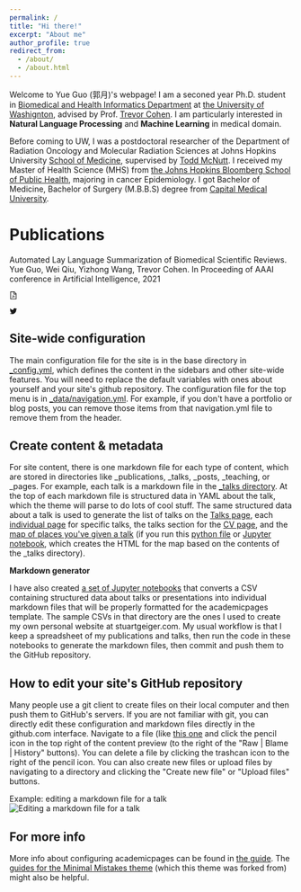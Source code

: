```yaml
---
permalink: /
title: "Hi there!"
excerpt: "About me"
author_profile: true
redirect_from: 
  - /about/
  - /about.html
---
```


Welcome to Yue Guo (郭月)'s webpage! I am a seconed year Ph.D. student in [Biomedical and Health Informatics Department](http://bime.uw.edu) at [the University of Washignton](https://www.washington.edu), advised by Prof. [Trevor Cohen](http://bime.uw.edu/faculty/trevor-cohen/). I am particularly interested in **Natural Language Processing** and **Machine Learning** in medical domain.

Before coming to UW, I was a postdoctoral researcher of the Department of Radiation Oncology and Molecular Radiation Sciences at Johns Hopkins University [School of Medicine](https://www.hopkinsmedicine.org/som/), supervised by [Todd McNutt](https://www.hopkinsmedicine.org/profiles/details/todd-mcnutt). I received my Master of Health Science (MHS) from [the Johns Hopkins Bloomberg School of Public Health](https://www.jhsph.edu), majoring in cancer Epidemiology. I got Bachelor of Medicine, Bachelor of Surgery (M.B.B.S) degree from [ Capital Medical University](http://www.ccmu.edu.cn).

Publications
======
Automated Lay Language Summarization of Biomedical Scientific Reviews.
Yue Guo, Wei Qiu, Yizhong Wang, Trevor Cohen.
In Proceeding of AAAI conference in Artificial Intelligence, 2021
<i class="fas fa-play-circle"></i>
[<i class="fab fa-twitter-square"></i>](https://homes.cs.washington.edu/~hapeng/)
<i class="fab fa-github"></i>
<i class="fa fa-fw fa-rss-square"></i>
<i class="fab fa-bitbucket"></i>

<a href="static/papers/2021-chi-team.pdf" class="ant-btn info-button file-pdf ant-btn-circle ant-btn-sm ant-btn-icon-only"><i class="anticon anticon-file-pdf"><svg viewBox="64 64 896 896" class="" data-icon="file-pdf" width="1em" height="1em" fill="currentColor" aria-hidden="true" focusable="false"><path d="M531.3 574.4l.3-1.4c5.8-23.9 13.1-53.7 7.4-80.7-3.8-21.3-19.5-29.6-32.9-30.2-15.8-.7-29.9 8.3-33.4 21.4-6.6 24-.7 56.8 10.1 98.6-13.6 32.4-35.3 79.5-51.2 107.5-29.6 15.3-69.3 38.9-75.2 68.7-1.2 5.5.2 12.5 3.5 18.8 3.7 7 9.6 12.4 16.5 15 3 1.1 6.6 2 10.8 2 17.6 0 46.1-14.2 84.1-79.4 5.8-1.9 11.8-3.9 17.6-5.9 27.2-9.2 55.4-18.8 80.9-23.1 28.2 15.1 60.3 24.8 82.1 24.8 21.6 0 30.1-12.8 33.3-20.5 5.6-13.5 2.9-30.5-6.2-39.6-13.2-13-45.3-16.4-95.3-10.2-24.6-15-40.7-35.4-52.4-65.8zM421.6 726.3c-13.9 20.2-24.4 30.3-30.1 34.7 6.7-12.3 19.8-25.3 30.1-34.7zm87.6-235.5c5.2 8.9 4.5 35.8.5 49.4-4.9-19.9-5.6-48.1-2.7-51.4.8.1 1.5.7 2.2 2zm-1.6 120.5c10.7 18.5 24.2 34.4 39.1 46.2-21.6 4.9-41.3 13-58.9 20.2-4.2 1.7-8.3 3.4-12.3 5 13.3-24.1 24.4-51.4 32.1-71.4zm155.6 65.5c.1.2.2.5-.4.9h-.2l-.2.3c-.8.5-9 5.3-44.3-8.6 40.6-1.9 45 7.3 45.1 7.4zm191.4-388.2L639.4 73.4c-6-6-14.1-9.4-22.6-9.4H192c-17.7 0-32 14.3-32 32v832c0 17.7 14.3 32 32 32h640c17.7 0 32-14.3 32-32V311.3c0-8.5-3.4-16.7-9.4-22.7zM790.2 326H602V137.8L790.2 326zm1.8 562H232V136h302v216a42 42 0 0 0 42 42h216v494z"></path></svg></i></a>

<a href="https://twitter.com/bansalg_/status/1277679859557261312?s=20" class="ant-btn info-button twitter ant-btn-circle ant-btn-sm ant-btn-icon-only"><i class="anticon anticon-twitter"><svg viewBox="64 64 896 896" class="" data-icon="twitter" width="1em" height="1em" fill="currentColor" aria-hidden="true" focusable="false"><path d="M928 254.3c-30.6 13.2-63.9 22.7-98.2 26.4a170.1 170.1 0 0 0 75-94 336.64 336.64 0 0 1-108.2 41.2A170.1 170.1 0 0 0 672 174c-94.5 0-170.5 76.6-170.5 170.6 0 13.2 1.6 26.4 4.2 39.1-141.5-7.4-267.7-75-351.6-178.5a169.32 169.32 0 0 0-23.2 86.1c0 59.2 30.1 111.4 76 142.1a172 172 0 0 1-77.1-21.7v2.1c0 82.9 58.6 151.6 136.7 167.4a180.6 180.6 0 0 1-44.9 5.8c-11.1 0-21.6-1.1-32.2-2.6C211 652 273.9 701.1 348.8 702.7c-58.6 45.9-132 72.9-211.7 72.9-14.3 0-27.5-.5-41.2-2.1C171.5 822 261.2 850 357.8 850 671.4 850 843 590.2 843 364.7c0-7.4 0-14.8-.5-22.2 33.2-24.3 62.3-54.4 85.5-88.2z"></path></svg></i></a>

Site-wide configuration
------
The main configuration file for the site is in the base directory in [_config.yml](https://github.com/academicpages/academicpages.github.io/blob/master/_config.yml), which defines the content in the sidebars and other site-wide features. You will need to replace the default variables with ones about yourself and your site's github repository. The configuration file for the top menu is in [_data/navigation.yml](https://github.com/academicpages/academicpages.github.io/blob/master/_data/navigation.yml). For example, if you don't have a portfolio or blog posts, you can remove those items from that navigation.yml file to remove them from the header. 

Create content & metadata
------
For site content, there is one markdown file for each type of content, which are stored in directories like _publications, _talks, _posts, _teaching, or _pages. For example, each talk is a markdown file in the [_talks directory](https://github.com/academicpages/academicpages.github.io/tree/master/_talks). At the top of each markdown file is structured data in YAML about the talk, which the theme will parse to do lots of cool stuff. The same structured data about a talk is used to generate the list of talks on the [Talks page](https://academicpages.github.io/talks), each [individual page](https://academicpages.github.io/talks/2012-03-01-talk-1) for specific talks, the talks section for the [CV page](https://academicpages.github.io/cv), and the [map of places you've given a talk](https://academicpages.github.io/talkmap.html) (if you run this [python file](https://github.com/academicpages/academicpages.github.io/blob/master/talkmap.py) or [Jupyter notebook](https://github.com/academicpages/academicpages.github.io/blob/master/talkmap.ipynb), which creates the HTML for the map based on the contents of the _talks directory).

**Markdown generator**

I have also created [a set of Jupyter notebooks](https://github.com/academicpages/academicpages.github.io/tree/master/markdown_generator
) that converts a CSV containing structured data about talks or presentations into individual markdown files that will be properly formatted for the academicpages template. The sample CSVs in that directory are the ones I used to create my own personal website at stuartgeiger.com. My usual workflow is that I keep a spreadsheet of my publications and talks, then run the code in these notebooks to generate the markdown files, then commit and push them to the GitHub repository.

How to edit your site's GitHub repository
------
Many people use a git client to create files on their local computer and then push them to GitHub's servers. If you are not familiar with git, you can directly edit these configuration and markdown files directly in the github.com interface. Navigate to a file (like [this one](https://github.com/academicpages/academicpages.github.io/blob/master/_talks/2012-03-01-talk-1.md) and click the pencil icon in the top right of the content preview (to the right of the "Raw | Blame | History" buttons). You can delete a file by clicking the trashcan icon to the right of the pencil icon. You can also create new files or upload files by navigating to a directory and clicking the "Create new file" or "Upload files" buttons. 

Example: editing a markdown file for a talk
![Editing a markdown file for a talk](/images/editing-talk.png)

For more info
------
More info about configuring academicpages can be found in [the guide](https://academicpages.github.io/markdown/). The [guides for the Minimal Mistakes theme](https://mmistakes.github.io/minimal-mistakes/docs/configuration/) (which this theme was forked from) might also be helpful.
